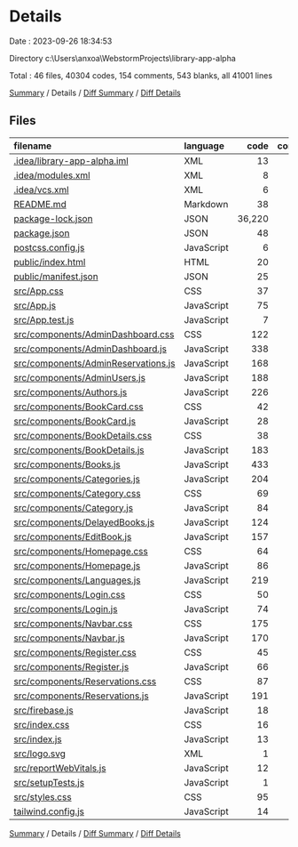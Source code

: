 # Details

Date : 2023-09-26 18:34:53

Directory c:\\Users\\anxoa\\WebstormProjects\\library-app-alpha

Total : 46 files,  40304 codes, 154 comments, 543 blanks, all 41001 lines

[Summary](results.md) / Details / [Diff Summary](diff.md) / [Diff Details](diff-details.md)

## Files
| filename | language | code | comment | blank | total |
| :--- | :--- | ---: | ---: | ---: | ---: |
| [.idea/library-app-alpha.iml](/.idea/library-app-alpha.iml) | XML | 13 | 0 | 0 | 13 |
| [.idea/modules.xml](/.idea/modules.xml) | XML | 8 | 0 | 0 | 8 |
| [.idea/vcs.xml](/.idea/vcs.xml) | XML | 6 | 0 | 0 | 6 |
| [README.md](/README.md) | Markdown | 38 | 0 | 33 | 71 |
| [package-lock.json](/package-lock.json) | JSON | 36,220 | 0 | 1 | 36,221 |
| [package.json](/package.json) | JSON | 48 | 0 | 1 | 49 |
| [postcss.config.js](/postcss.config.js) | JavaScript | 6 | 0 | 1 | 7 |
| [public/index.html](/public/index.html) | HTML | 20 | 23 | 1 | 44 |
| [public/manifest.json](/public/manifest.json) | JSON | 25 | 0 | 1 | 26 |
| [src/App.css](/src/App.css) | CSS | 37 | 0 | 7 | 44 |
| [src/App.js](/src/App.js) | JavaScript | 75 | 1 | 8 | 84 |
| [src/App.test.js](/src/App.test.js) | JavaScript | 7 | 0 | 2 | 9 |
| [src/components/AdminDashboard.css](/src/components/AdminDashboard.css) | CSS | 122 | 10 | 21 | 153 |
| [src/components/AdminDashboard.js](/src/components/AdminDashboard.js) | JavaScript | 338 | 3 | 24 | 365 |
| [src/components/AdminReservations.js](/src/components/AdminReservations.js) | JavaScript | 168 | 3 | 25 | 196 |
| [src/components/AdminUsers.js](/src/components/AdminUsers.js) | JavaScript | 188 | 3 | 21 | 212 |
| [src/components/Authors.js](/src/components/Authors.js) | JavaScript | 226 | 8 | 23 | 257 |
| [src/components/BookCard.css](/src/components/BookCard.css) | CSS | 42 | 6 | 8 | 56 |
| [src/components/BookCard.js](/src/components/BookCard.js) | JavaScript | 28 | 1 | 4 | 33 |
| [src/components/BookDetails.css](/src/components/BookDetails.css) | CSS | 38 | 5 | 6 | 49 |
| [src/components/BookDetails.js](/src/components/BookDetails.js) | JavaScript | 183 | 7 | 31 | 221 |
| [src/components/Books.js](/src/components/Books.js) | JavaScript | 433 | 11 | 36 | 480 |
| [src/components/Categories.js](/src/components/Categories.js) | JavaScript | 204 | 8 | 24 | 236 |
| [src/components/Category.css](/src/components/Category.css) | CSS | 69 | 2 | 14 | 85 |
| [src/components/Category.js](/src/components/Category.js) | JavaScript | 84 | 0 | 13 | 97 |
| [src/components/DelayedBooks.js](/src/components/DelayedBooks.js) | JavaScript | 124 | 0 | 19 | 143 |
| [src/components/EditBook.js](/src/components/EditBook.js) | JavaScript | 157 | 4 | 11 | 172 |
| [src/components/Homepage.css](/src/components/Homepage.css) | CSS | 64 | 3 | 13 | 80 |
| [src/components/Homepage.js](/src/components/Homepage.js) | JavaScript | 86 | 3 | 12 | 101 |
| [src/components/Languages.js](/src/components/Languages.js) | JavaScript | 219 | 8 | 24 | 251 |
| [src/components/Login.css](/src/components/Login.css) | CSS | 50 | 1 | 9 | 60 |
| [src/components/Login.js](/src/components/Login.js) | JavaScript | 74 | 3 | 11 | 88 |
| [src/components/Navbar.css](/src/components/Navbar.css) | CSS | 175 | 13 | 30 | 218 |
| [src/components/Navbar.js](/src/components/Navbar.js) | JavaScript | 170 | 1 | 13 | 184 |
| [src/components/Register.css](/src/components/Register.css) | CSS | 45 | 1 | 8 | 54 |
| [src/components/Register.js](/src/components/Register.js) | JavaScript | 66 | 1 | 8 | 75 |
| [src/components/Reservations.css](/src/components/Reservations.css) | CSS | 87 | 1 | 15 | 103 |
| [src/components/Reservations.js](/src/components/Reservations.js) | JavaScript | 191 | 0 | 20 | 211 |
| [src/firebase.js](/src/firebase.js) | JavaScript | 18 | 1 | 4 | 23 |
| [src/index.css](/src/index.css) | CSS | 16 | 0 | 3 | 19 |
| [src/index.js](/src/index.js) | JavaScript | 13 | 3 | 3 | 19 |
| [src/logo.svg](/src/logo.svg) | XML | 1 | 0 | 0 | 1 |
| [src/reportWebVitals.js](/src/reportWebVitals.js) | JavaScript | 12 | 0 | 2 | 14 |
| [src/setupTests.js](/src/setupTests.js) | JavaScript | 1 | 4 | 1 | 6 |
| [src/styles.css](/src/styles.css) | CSS | 95 | 15 | 28 | 138 |
| [tailwind.config.js](/tailwind.config.js) | JavaScript | 14 | 1 | 4 | 19 |

[Summary](results.md) / Details / [Diff Summary](diff.md) / [Diff Details](diff-details.md)